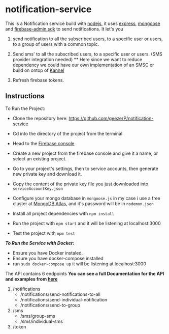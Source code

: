 # notification-service

This is a Notification service build with [nodejs](https://nodejs.org/en/), it uses [express](https://expressjs.com/), [mongoose](https://mongoosejs.com/) and [firebase-admin sdk](https://firebase.google.com/docs/admin/setup) to send notifications. It let's you

1. send notification to all the subscribed users, to a specific user or users, to a group of users with a common topic.

2. Send sms' to all the subscribed users, to a specific user or users. (SMS provider integration needed)
 ** Here since we want to reduce dependency we could have our own implementation of an SMSC or build on ontop of [Kannel](https://www.kannel.org/)

3. Refresh firebase tokens.

## Instructions

To Run the Project:
* Clone the repository here: https://github.com/geezerP/notification-service

* Cd into the directory of the project from the terminal

* Head to the [Firebase console](https://console.firebase.google.com/u/0/)

* Create a new project from the firebase console and give it a name, or select an existing project.

* Go to your project's settings, then to service accounts, then generate new private key and download it.

* Copy the content of the private key file you just downloaded into `serviceAccountKey.json`

* Configure your mongo database in `mongoose.js` in my case i use a free cluster at [MongoDB Atlas](https://www.mongodb.com/cloud/atlas), and it's password will be in  `nodemon.json`

* Install all project dependencies with `npm install`

* Run the project with `npm start` and it will be listening at localhost:3000

* Test the project with `npm test`

***To Run the Service with Docker:***
* Ensure you have Docker instaled.
* Ensure you have docker-compose installed
* run `sudo docker-compose up` it will be listening at localhost:3000

The API contains 6 endpoints 
**You can see a full Documentation for the API and examples from [here](https://documenter.getpostman.com/view/8583612/Tzz7PHnJ)**


  1. /notifications
     * /notifications/send-notifications-to-all
     * /notifications/send-individual-notification
     * /notifications/send-to-group
  2. /sms
     * /sms/group-sms
     * /sms/individual-sms
  3. /token
  


